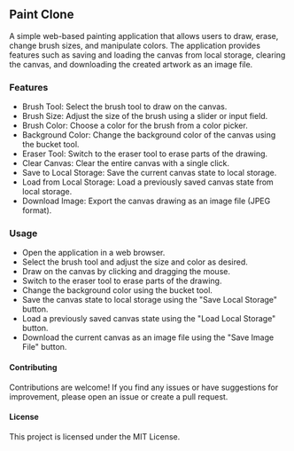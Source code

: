 ## Paint Clone
A simple web-based painting application that allows users to draw, erase, change brush sizes, and manipulate colors. The application provides features such as saving and loading the canvas from local storage, clearing the canvas, and downloading the created artwork as an image file.

### Features
- Brush Tool: Select the brush tool to draw on the canvas.
- Brush Size: Adjust the size of the brush using a slider or input field.
- Brush Color: Choose a color for the brush from a color picker.
- Background Color: Change the background color of the canvas using the bucket tool.
- Eraser Tool: Switch to the eraser tool to erase parts of the drawing.
- Clear Canvas: Clear the entire canvas with a single click.
- Save to Local Storage: Save the current canvas state to local storage.
- Load from Local Storage: Load a previously saved canvas state from local storage.
- Download Image: Export the canvas drawing as an image file (JPEG format).
### Usage
- Open the application in a web browser.
- Select the brush tool and adjust the size and color as desired.
- Draw on the canvas by clicking and dragging the mouse.
- Switch to the eraser tool to erase parts of the drawing.
- Change the background color using the bucket tool.
- Save the canvas state to local storage using the "Save Local Storage" button.
- Load a previously saved canvas state using the "Load Local Storage" button.
- Download the current canvas as an image file using the "Save Image File" button.

#### Contributing
Contributions are welcome! If you find any issues or have suggestions for improvement, please open an issue or create a pull request.

#### License
This project is licensed under the MIT License.
